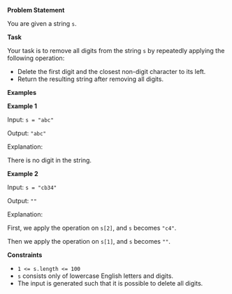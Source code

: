 **Problem Statement**

You are given a string `s`.

**Task**

Your task is to remove all digits from the string `s` by repeatedly applying the following operation:

* Delete the first digit and the closest non-digit character to its left.
* Return the resulting string after removing all digits.

**Examples**

**Example 1**

Input: `s = "abc"`

Output: `"abc"`

Explanation:

There is no digit in the string.

**Example 2**

Input: `s = "cb34"`

Output: `""`

Explanation:

First, we apply the operation on `s[2]`, and `s` becomes `"c4"`.

Then we apply the operation on `s[1]`, and `s` becomes `""`.

**Constraints**

* `1 <= s.length <= 100`
* `s` consists only of lowercase English letters and digits.
* The input is generated such that it is possible to delete all digits.
